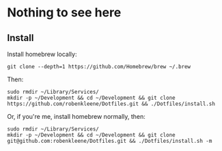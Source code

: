 # Nothing to see here

## Install

Install homebrew locally:

    git clone --depth=1 https://github.com/Homebrew/brew ~/.brew

Then:

    sudo rmdir ~/Library/Services/
    mkdir -p ~/Development && cd ~/Development && git clone https://github.com/robenkleene/Dotfiles.git && ./Dotfiles/install.sh

Or, if you're me, install homebrew normally, then:

    sudo rmdir ~/Library/Services/
    mkdir -p ~/Development && cd ~/Development && git clone git@github.com:robenkleene/Dotfiles.git && ./Dotfiles/install.sh -m
